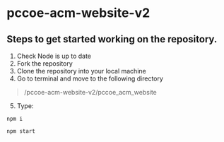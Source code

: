 # pccoe-acm-website-v2

## Steps to get started working on the repository.

1. Check Node is up to date
2. Fork the repository
3. Clone the repository into your local machine
4. Go to terminal and move to the following directory
  > /pccoe-acm-website-v2/pccoe_acm_website
5. Type:
  ``` 
  npm i
  
  npm start
  ```
